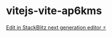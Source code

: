 # vitejs-vite-ap6kms

[Edit in StackBlitz next generation editor ⚡️](https://stackblitz.com/~/github.com/pratapsinghr2016/vitejs-vite-ap6kms)